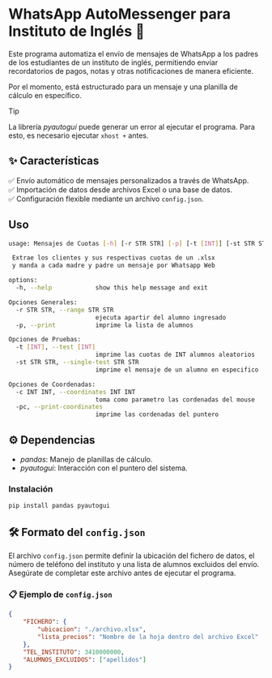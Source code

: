 # WhatsApp AutoMessenger para Instituto de Inglés 📩

Este programa automatiza el envío de mensajes de WhatsApp a los padres de los estudiantes de un instituto de inglés, permitiendo enviar recordatorios de pagos, notas y otras notificaciones de manera eficiente.

Por el momento, está estructurado para un mensaje y una planilla de cálculo en específico.

> [!TIP]
> La librería _pyautogui_ puede generar un error al ejecutar el programa. Para esto, es necesario ejecutar `xhost +` antes.

## ✨ Características

✅ Envío automático de mensajes personalizados a través de WhatsApp.  
✅ Importación de datos desde archivos Excel o una base de datos.  
✅ Configuración flexible mediante un archivo `config.json`.  

## Uso
```bash
usage: Mensajes de Cuotas [-h] [-r STR STR] [-p] [-t [INT]] [-st STR STR] [-c INT INT] [-pc]

 Extrae los clientes y sus respectivas cuotas de un .xlsx
 y manda a cada madre y padre un mensaje por Whatsapp Web

options:
  -h, --help            show this help message and exit

Opciones Generales:
  -r STR STR, --range STR STR
                        ejecuta apartir del alumno ingresado
  -p, --print           imprime la lista de alumnos

Opciones de Pruebas:
  -t [INT], --test [INT]
                        imprime las cuotas de INT alumnos aleatorios
  -st STR STR, --single-test STR STR
                        imprime el mensaje de un alumno en especifico

Opciones de Coordenadas:
  -c INT INT, --coordinates INT INT
                        toma como parametro las cordenadas del mouse
  -pc, --print-coordinates
                        imprime las cordenadas del puntero
```

## ⚙️ Dependencias

* _pandas_: Manejo de planillas de cálculo.
* _pyautogui_: Interacción con el puntero del sistema.

### Instalación
```bash
pip install pandas pyautogui
```

## 🛠️ Formato del `config.json`

El archivo `config.json` permite definir la ubicación del fichero de datos, el número de teléfono del instituto y una lista de alumnos excluidos del envío. Asegúrate de completar este archivo antes de ejecutar el programa.

### 📋 **Ejemplo de `config.json`**
```json
{
    "FICHERO": {
        "ubicacion": "./archivo.xlsx",
        "lista_precios": "Nombre de la hoja dentro del archivo Excel"
    },
    "TEL_INSTITUTO": 3410000000,
    "ALUMNOS_EXCLUIDOS": ["apellidos"]
}
```
